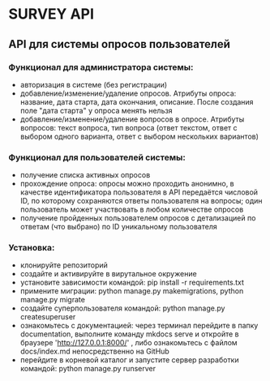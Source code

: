 # SURVEY API

## API для системы опросов пользователей

### Функционал для администратора системы:
- авторизация в системе (без регистрации)
- добавление/изменение/удаление опросов. Атрибуты опроса: название, дата старта, дата окончания, описание. После создания поле "дата старта" у опроса менять нельзя
- добавление/изменение/удаление вопросов в опросе. Атрибуты вопросов: текст вопроса, тип вопроса (ответ текстом, ответ с выбором одного варианта, ответ с выбором нескольких вариантов)

### Функционал для пользователей системы:
- получение списка активных опросов
- прохождение опроса: опросы можно проходить анонимно, в качестве идентификатора пользователя в API передаётся числовой ID, по которому сохраняются ответы пользователя на вопросы; один пользователь может участвовать в любом количестве опросов
- получение пройденных пользователем опросов с детализацией по ответам (что выбрано) по ID уникальному пользователя

### Установка:
- клонируйте репозиторий
- создайте и активируйте в вирутальное окружение
- установите зависимости командой: pip install -r requirements.txt
- примените миграции:
python manage.py makemigrations,
python manage.py migrate
- cоздайте суперпользователя командой: python manage.py createsuperuser
- ознакомьтесь с документацией: через терминал перейдите в папку documentation, выполните команду mkdocs serve и откройте в браузере 'http://127.0.0.1:8000/' , либо ознакомьтесь с файлом docs/index.md непосредственно на GitHub
- перейдите в корневой каталог и запустите сервер разработки командой: python manage.py runserver
